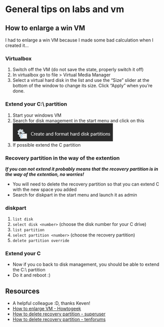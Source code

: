 # General tips on labs and vm

## How to enlarge a win VM

I had to enlarge a win VM because I made some bad calculation when I created it...  

### Virtualbox

1. Switch off the VM (do not save the state, properly switch it off)
2. In virtualbox go to file > Virtual Media Manager
3. Select a virtual hard disk in the list and use the “Size” slider at the bottom of the window to change its size. Click “Apply” when you’re done.

### Extend your C:\ partition

1. Start your windows VM
2. Search for disk management in the start menu and click on this  
   ![Click on Create and format hard disk partitions](../.res/winlab-create-format.png)  
3. If possible extend the C partition

### Recovery partition in the way of the extention

***If you can not extend it probably means that the recovery partition is in the way of the extention, no worries!***
- You will need to delete the recovery partition so that you can extend C with the new space you added
- Search for diskpart in the start menu and launch it as admin

### diskpart

1. `list disk`
2. `select disk <number>` (choose the disk number for your C drive)
3. `list partition`
4. `select partition <number>` (choose the recovery partition)
5. `delete partition override`

### Extend your C

- Now if you co back to disk management, you should be able to extend the C:\ partition
- Do it and reboot :)

## Resources

- A helpful colleague :D, thanks Keven!
- [How to enlarge VM - Howtogeek](https://www.howtogeek.com/124622/how-to-enlarge-a-virtual-machines-disk-in-virtualbox-or-vmware/)
- [How to delete recovery partition - superuser](https://superuser.com/questions/1023765/how-to-delete-the-recovery-partition-in-windows-10)
- [How to delete recovery partition - tenforums](https://www.tenforums.com/tutorials/157296-how-delete-recovery-partition-windows-10-a.html)
